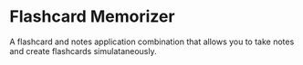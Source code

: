 # Flashcard Memorizer
A flashcard and notes application combination that allows you to take notes and create flashcards simulataneously.
